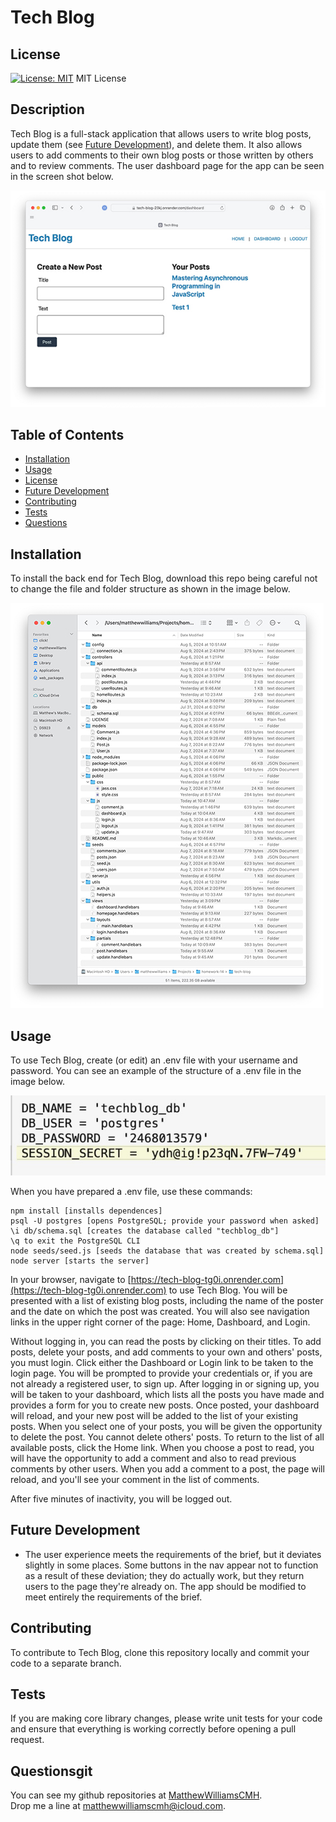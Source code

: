 # Tech Blog

## License
[![License: MIT](https://img.shields.io/badge/License-MIT-yellow.svg)](https://opensource.org/licenses/MIT)
MIT License

## Description
Tech Blog is a full-stack application that allows users to write blog posts, update them (see [Future Development](#future-development)), and delete them. It also allows users to add comments to their own blog posts or those written by others and to review comments. The user dashboard page for the app can be seen in the screen shot below.

![image of dashboard page for the Tech Blog app](./assets/tech-blog.jpg)

## Table of Contents
- [Installation](#installation)
- [Usage](#usage)
- [License](#license)
- [Future Development](#future-development)
- [Contributing](#contributing)
- [Tests](#tests)
- [Questions](#questions)

## Installation
To install the back end for Tech Blog, download this repo being careful not to change the file and folder structure as shown in the image below.

![image of files and folders required by E-Commerce Back End](./assets/files-folders.jpg)

## Usage
To use Tech Blog, create (or edit) an .env file with your username and password. You can see an example of the structure of a .env file in the image below.

![image .env file required for the back-end of Tech Blog](./assets/env.jpg)

 When you have prepared a .env file, use these commands:

    npm install [installs dependences]
    psql -U postgres [opens PostgreSQL; provide your password when asked]
    \i db/schema.sql [creates the database called "techblog_db"]
    \q to exit the PostgreSQL CLI
    node seeds/seed.js [seeds the database that was created by schema.sql]
    node server [starts the server]

In your browser, navigate to [https://tech-blog-tg0i.onrender.com](https://tech-blog-tg0i.onrender.com) to use Tech Blog. You will be presented with a list of existing blog posts, including the name of the poster and the date on which the post was created. You will also see navigation links in the upper right corner of the page: Home, Dashboard, and Login.

Without logging in, you can read the posts by clicking on their titles. To add posts, delete your posts, and add comments to your own and others' posts, you must login. Click either the Dashboard or Login link to be taken to the login page. You will be prompted to provide your credentials or, if you are not already a registered user, to sign up. After logging in or signing up, you will be taken to your dashboard, which lists all the posts you have made and provides a form for you to create new posts. Once posted, your dashboard will reload, and your new post will be added to the list of your existing posts. When you select one of your posts, you will be given the opportunity to delete the post. You cannot delete others' posts. To return to the list of all available posts, click the Home link. When you choose a post to read, you will have the opportunity to add a comment and also to read previous comments by other users. When you add a comment to a post, the page will reload, and you'll see your comment in the list of comments.

After five minutes of inactivity, you will be logged out.

## Future Development
- The user experience meets the requirements of the brief, but it deviates slightly in some places. Some buttons in the nav appear not to function as a result of these deviation; they do actually work, but they return users to the page they're already on. The app should be modified to meet entirely the requirements of the brief.

## Contributing
To contribute to Tech Blog, clone this repository locally and commit your code to a separate branch.

## Tests
If you are making core library changes, please write unit tests for your code and ensure that everything is working correctly before opening a pull request.

## Questionsgit 
You can see my github repositories at [MatthewWilliamsCMH](https://github.com/MatthewWilliamsCMH/).  
Drop me a line at [matthewwilliamscmh@icloud.com](mailto:matthewwilliamscmh@icloud.com).